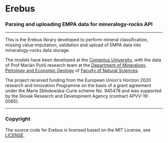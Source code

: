 # Erebus

### Parsing and uploading EMPA data for mineralogy-rocks API

---

This is the Erebus library developed to perform mineral classification, missing value imputation,
validation and upload of EMPA data into mineralogy-rocks data storage.

The models have been developed at the [Comenius University](https://uniba.sk/en/), with the data of
Prof Marián Putiš research team at the [Department of Mineralogy, Petrology and Economic Geology](https://kmplg.sk/?lang=en) of 
[Faculty of Natural Sciences](https://fns.uniba.sk/en/).

The project received funding from the European Union's Horizon 2020 research and innovation 
Programme on the basis of a grant agreement under the Marie Skłodowska-Curie scheme No. 945478 
and was supported by the Slovak Research and Development Agency (contract APVV-19-0065).

---

### Copyright

The source code for Erebus is licensed based on the MIT License, see [LICENSE](LICENSE).